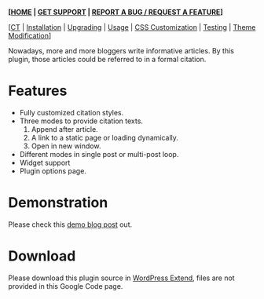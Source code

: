**[[HOME](http://code.google.com/p/llbbsc/) | [GET SUPPORT](http://groups.google.com/group/llbbsc) | [REPORT A BUG / REQUEST A FEATURE](http://code.google.com/p/llbbsc/issues/list)]**

[[CT](http://code.google.com/p/llbbsc/wiki/CT) | [Installation](http://code.google.com/p/llbbsc/wiki/CTInstall) |
[Upgrading](http://code.google.com/p/llbbsc/wiki/CTUpgrade) |
[Usage](http://code.google.com/p/llbbsc/wiki/CTUsage) | [CSS Customization](http://code.google.com/p/llbbsc/wiki/CTCSSCustomization) | [Testing](http://code.google.com/p/llbbsc/wiki/CTTest) | [Theme Modification](http://code.google.com/p/llbbsc/wiki/CTThemeModification)]

Nowadays, more and more bloggers write informative articles. By this plugin, those articles could be referred to in a formal citation.

# Features #
  * Fully customized citation styles.
  * Three modes to provide citation texts.
    1. Append after article.
    1. A link to a static page or loading dynamically.
    1. Open in new window.
  * Different modes in single post or multi-post loop.
  * Widget support
  * Plugin options page.

# Demonstration #

Please check this [demo blog post](http://www.livibetter.com/blog/2007/07/19/wp-plugin-cite-this-demo-post/) out.

# Download #

Please download this plugin source in [WordPress Extend](http://wordpress.org/extend/plugins/cite-this/), files are not provided in this Google Code page.